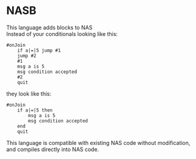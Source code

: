 # NASB
This language adds blocks to NAS\
Instead of your conditionals looking like this:
```
#onJoin
    if a|=|5 jump #1
    jump #2
    #1
    msg a is 5
    msg condition accepted
    #2
    quit
```
they look like this:
```
#onJoin
    if a|=|5 then
        msg a is 5
        msg condition accepted
    end
    quit
```
This language is compatible with existing NAS code without modification, and compiles directly into NAS code.
